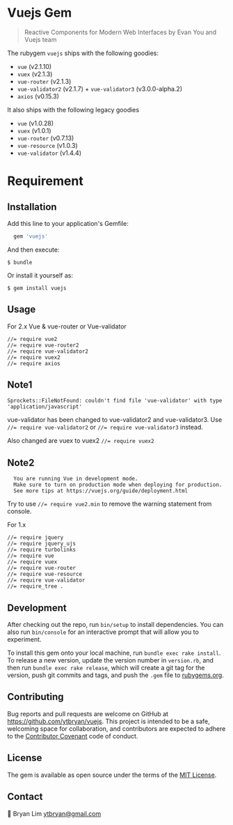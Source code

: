 # Vuejs Gem

> Reactive Components for Modern Web Interfaces by Evan You and Vuejs team

The rubygem `vuejs` ships with the following goodies:

  - `vue` (v2.1.10)
  - `vuex` (v2.1.3)
  - `vue-router` (v2.1.3)
  - `vue-validator2` (v2.1.7) + `vue-validator3` (v3.0.0-alpha.2)
  - `axios` (v0.15.3)

It also ships with the following legacy goodies

  - `vue` (v1.0.28)
  - `vuex` (v1.0.1)
  - `vue-router` (v0.7.13)
  - `vue-resource` (v1.0.3)
  - `vue-validator` (v1.4.4)

# Requirement

## Installation

Add this line to your application's Gemfile:

```ruby
  gem 'vuejs'
```

And then execute:

    $ bundle

Or install it yourself as:

    $ gem install vuejs

## Usage

For 2.x Vue & vue-router or Vue-validator
```
//= require vue2
//= require vue-router2
//= require vue-validator2
//= require vuex2
//= require axios
```

## Note1

```
Sprockets::FileNotFound: couldn't find file 'vue-validator' with type 'application/javascript'
```
vue-validator has been changed to vue-validator2
and vue-validator3. Use `//= require vue-validator2` or `//= require vue-validator3` instead.

Also changed are vuex to vuex2 `//= require vuex2`


## Note2
```
  You are running Vue in development mode.
  Make sure to turn on production mode when deploying for production.
  See more tips at https://vuejs.org/guide/deployment.html
```

Try to use `//= require vue2.min` to remove the warning statement from console.


For 1.x

```
//= require jquery
//= require jquery_ujs
//= require turbolinks
//= require vue
//= require vuex
//= require vue-router
//= require vue-resource
//= require vue-validator
//= require_tree .
```

## Development

After checking out the repo, run `bin/setup` to install dependencies. You can also run `bin/console` for an interactive prompt that will allow you to experiment.

To install this gem onto your local machine, run `bundle exec rake install`. To release a new version, update the version number in `version.rb`, and then run `bundle exec rake release`, which will create a git tag for the version, push git commits and tags, and push the `.gem` file to [rubygems.org](https://rubygems.org).

## Contributing

Bug reports and pull requests are welcome on GitHub at https://github.com/ytbryan/vuejs. This project is intended to be a safe, welcoming space for collaboration, and contributors are expected to adhere to the [Contributor Covenant](http://contributor-covenant.org) code of conduct.


## License

The gem is available as open source under the terms of the [MIT License](http://opensource.org/licenses/MIT).


## Contact

📮 Bryan Lim ytbryan@gmail.com
